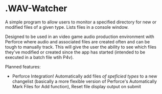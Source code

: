 # .WAV-Watcher

A simple program to allow users to monitor a specified directory for new or modified files of a given type. Lists files
in a console window.

Designed to be used in an video game audio production environment with Perforce where audio and 
associated files are created often and can be tough to manually track. This will give the user the ability
to see which files they've modified or created since the app has started (intended to be executed in a batch file wtih P4v).

Planned features:
- Perforce Integration! Automatically add files *of speficied types* to a new changelist (basically a more flexible
version of Perforce's Automatically Mark Files for Add function), Reset file display output on submit

